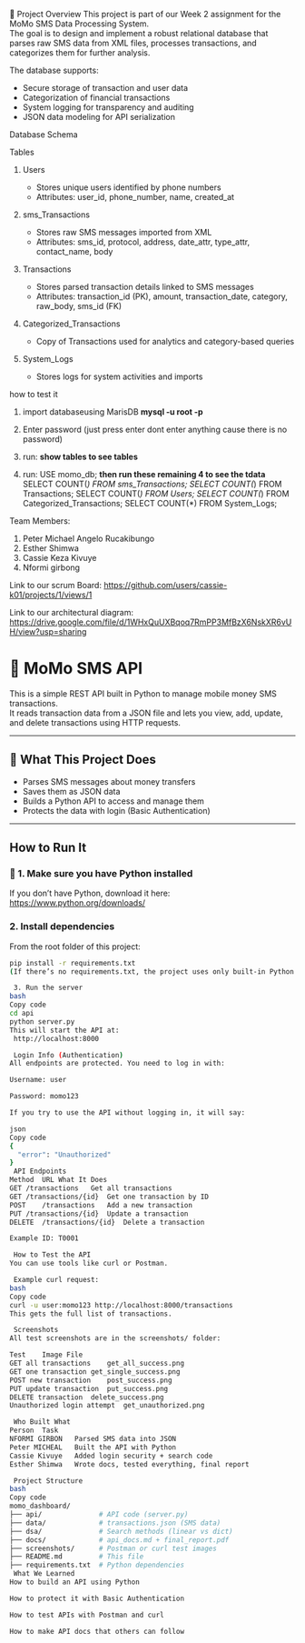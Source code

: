  📌 Project Overview
This project is part of our Week 2 assignment for the MoMo SMS Data Processing System.  
The goal is to design and implement a robust relational database that parses raw SMS data from XML files, processes transactions, and categorizes them for further analysis.  

The database supports:  
- Secure storage of transaction and user data  
- Categorization of financial transactions  
- System logging for transparency and auditing  
- JSON data modeling for API serialization  


Database Schema

 Tables
1. Users
   - Stores unique users identified by phone numbers  
   - Attributes: user_id, phone_number, name, created_at  

2. sms_Transactions
   - Stores raw SMS messages imported from XML  
   - Attributes: sms_id, protocol, address, date_attr, type_attr, contact_name, body  

3. Transactions
   - Stores parsed transaction details linked to SMS messages  
   - Attributes: transaction_id (PK), amount, transaction_date, category, raw_body, sms_id (FK)  

4. Categorized_Transactions
   - Copy of Transactions used for analytics and category-based queries  

5. System_Logs
   - Stores logs for system activities and imports  

how to test it 
1) import databaseusing MarisDB
   **mysql -u root -p**

2) Enter password (just press enter dont enter anything cause there is no password)
   
3) run: **show tables to see tables**



4)  run:  USE momo_db;
   **then run these remaining 4 to see the tdata**
SELECT COUNT(*) FROM sms_Transactions;
SELECT COUNT(*) FROM Transactions;
SELECT COUNT(*) FROM Users;
SELECT COUNT(*) FROM Categorized_Transactions;
SELECT COUNT(*) FROM System_Logs;












Team Members:
1. Peter Michael Angelo Rucakibungo
2. Esther Shimwa
3. Cassie Keza Kivuye 
4. Nformi girbong

Link to our scrum Board:
https://github.com/users/cassie-k01/projects/1/views/1

Link to our architectural diagram: https://drive.google.com/file/d/1WHxQuUXBqoq7RmPP3MfBzX6NskXR6vUH/view?usp=sharing


# 💸 MoMo SMS API

This is a simple REST API built in Python to manage mobile money SMS transactions.  
It reads transaction data from a JSON file and lets you view, add, update, and delete transactions using HTTP requests.

---

## 📁 What This Project Does

- Parses SMS messages about money transfers
- Saves them as JSON data
- Builds a Python API to access and manage them
- Protects the data with login (Basic Authentication)

---

##  How to Run It

### 🔧 1. Make sure you have Python installed

If you don’t have Python, download it here:  
 https://www.python.org/downloads/

###  2. Install dependencies

From the root folder of this project:

```bash
pip install -r requirements.txt
(If there’s no requirements.txt, the project uses only built-in Python libraries.)

 3. Run the server
bash
Copy code
cd api
python server.py
This will start the API at:
 http://localhost:8000

 Login Info (Authentication)
All endpoints are protected. You need to log in with:

Username: user

Password: momo123

If you try to use the API without logging in, it will say:

json
Copy code
{
  "error": "Unauthorized"
}
 API Endpoints
Method	URL	What It Does
GET	/transactions	Get all transactions
GET	/transactions/{id}	Get one transaction by ID
POST	/transactions	Add a new transaction
PUT	/transactions/{id}	Update a transaction
DELETE	/transactions/{id}	Delete a transaction

Example ID: T0001

 How to Test the API
You can use tools like curl or Postman.

 Example curl request:
bash
Copy code
curl -u user:momo123 http://localhost:8000/transactions
This gets the full list of transactions.

 Screenshots
All test screenshots are in the screenshots/ folder:

Test	Image File
GET all transactions	get_all_success.png
GET one transaction	get_single_success.png
POST new transaction	post_success.png
PUT update transaction	put_success.png
DELETE transaction	delete_success.png
Unauthorized login attempt	get_unauthorized.png

 Who Built What
Person	Task
NFORMI GIRBON	Parsed SMS data into JSON
Peter MICHEAL	Built the API with Python
Cassie Kivuye	Added login security + search code
Esther Shimwa	Wrote docs, tested everything, final report

 Project Structure
bash
Copy code
momo_dashboard/
├── api/              # API code (server.py)
├── data/             # transactions.json (SMS data)
├── dsa/              # Search methods (linear vs dict)
├── docs/             # api_docs.md + final_report.pdf
├── screenshots/      # Postman or curl test images
├── README.md         # This file
├── requirements.txt  # Python dependencies
 What We Learned
How to build an API using Python

How to protect it with Basic Authentication

How to test APIs with Postman and curl

How to make API docs that others can follow